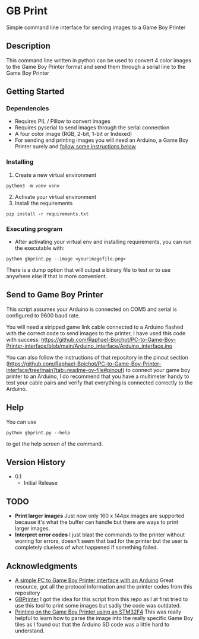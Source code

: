 # GB Print

Simple command line interface for sending images to a Game Boy Printer

## Description

This command line written in python can be used to convert 4 color images to the Game Boy Printer format and send them through a serial line to the Game Boy Printer

## Getting Started

### Dependencies

* Requires PIL / Pillow to convert images
* Requires pyserial to send images through the serial connection
* A four color image (RGB, 2-bit, 1-bit or Indexed)
* For sending and printing images you will need an Arduino, a Game Boy Printer surely and [follow some instructions below](#send-to-game-boy-printer)

### Installing

1. Create a new virtual environment
```
python3 -m venv venv
```
2. Activate your virtual environment
3. Install the requirements
```
pip install -r requirements.txt
```

### Executing program

* After activating your virtual env and installing requirements, you can run the executable with:
```
python gbprint.py --image <yourimagefile.png>
```
There is a dump option that will output a binary file to test or to use anywhere else if that is more convenient.

## Send to Game Boy Printer
This script assumes your Arduino is connected on COM5 and serial is configured to 9600 baud rate.

You will need a stripped game link cable connected to a Arduino flashed with the correct code to send images to the printer, I have used this code with success: https://github.com/Raphael-Boichot/PC-to-Game-Boy-Printer-interface/blob/main/Arduino_interface/Arduino_interface.ino

You can also follow the instructions of that repository in the pinout section (https://github.com/Raphael-Boichot/PC-to-Game-Boy-Printer-interface/tree/main?tab=readme-ov-file#pinout) to connect your game boy printer to an Arduino, I do recommend that you have a multimeter handy to test your cable pairs and verify that everything is connected correctly to the Arduino.

## Help

You can use
```
python gbprint.py --help
```
to get the help screen of the command.

## Version History

* 0.1
    * Initial Release

## TODO
* **Print larger images** Just now only 160 x 144px images are supported because it's what the buffer can handle but there are ways to print larger images.
* **Interpret error codes** I just blast the commands to the printer without worring for errors, doesn't seem that bad for the printer but the user is completely clueless of what happened if something failed.

## Acknowledgments

* [A simple PC to Game Boy Printer interface with an Arduino](https://github.com/Raphael-Boichot/PC-to-Game-Boy-Printer-interface) Great resource, got all the protocol information and the printer codes from this repository
* [GBPrinter](https://github.com/octavifs/GBPrinter) I got the idea for this script from this repo as I at first tried to use this tool to print some images but sadly the code was outdated.
* [Printing on the Game Boy Printer using an STM32F4](https://dhole.github.io/post/gameboy_serial_3/) This was really helpful to learn how to parse the image into the really specific Game Boy tiles as I found out that the Arduino SD code was a little hard to understand.

